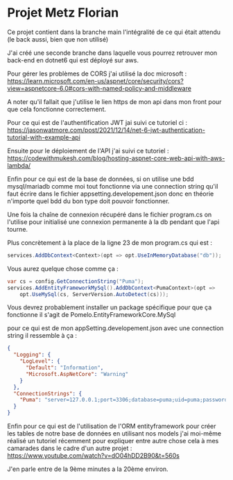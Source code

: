 # Projet Metz Florian

Ce projet contient dans la branche main l'intégralité de ce qui était attendu (le back aussi, bien que non utilisé)

J'ai créé une seconde branche dans laquelle vous pourrez retrouver mon back-end en dotnet6 qui est déployé sur aws.

Pour gérer les problèmes de CORS j'ai utilisé la doc microsoft : https://learn.microsoft.com/en-us/aspnet/core/security/cors?view=aspnetcore-6.0#cors-with-named-policy-and-middleware 

A noter qu'il fallait que j'utilise le lien https de mon api dans mon front pour que cela fonctionne correctement.

Pour ce qui est de l'authentification JWT jai suivi ce tutoriel ci : https://jasonwatmore.com/post/2021/12/14/net-6-jwt-authentication-tutorial-with-example-api

Ensuite pour le déploiement de l'API j'ai suivi ce tutoriel : https://codewithmukesh.com/blog/hosting-aspnet-core-web-api-with-aws-lambda/ 

Enfin pour ce qui est de la base de données, si on utilise une bdd mysql/mariadb comme moi tout fonctionne via une connection string qu'il faut écrire dans le fichier appsetting.developement.json donc en théorie n'importe quel bdd du bon type doit pouvoir fonctionner. 

Une fois la chaîne de connexion récupéré dans le fichier program.cs on l'utilise pour initialisé une connexion permanente à la db pendant que l'api tourne.

Plus concrètement à la place de la ligne 23 de mon program.cs qui est : 
```cs
services.AddDbContext<Context>(opt => opt.UseInMemoryDatabase("db"));
```

Vous aurez quelque chose comme ça : 
```cs
var cs = config.GetConnectionString("Puma");
services.AddEntityFrameworkMySql().AddDbContext<PumaContext>(opt =>
    opt.UseMySql(cs, ServerVersion.AutoDetect(cs)));
```
Vous devrez probablement installer un package spécifique pour que ça fonctionne il s'agit de Pomelo.EntityFrameworkCore.MySql

pour ce qui est de mon appSetting.developement.json avec une connection string il ressemble à ça : 

```json
{
  "Logging": {
    "LogLevel": {
      "Default": "Information",
      "Microsoft.AspNetCore": "Warning"
    }
  },
  "ConnectionStrings": {
    "Puma": "server=127.0.0.1;port=3306;database=puma;uid=puma;password=puma;TreatTinyAsBoolean=false"
  }
}
```

Enfin pour ce qui est de l'utilisation de l'ORM entityframework pour créer les tables de notre base de données en utilisant nos models j'ai moi-même réalisé un tutoriel récemment pour expliquer entre autre chose cela à mes camarades dans le cadre d'un autre projet : 
https://www.youtube.com/watch?v=dO04hDD2B90&t=560s

J'en parle entre de la 9ème minutes a la 20ème environ.
